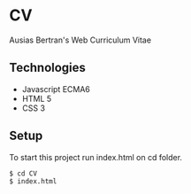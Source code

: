 # CV
Ausias Bertran's Web Curriculum Vitae

## Technologies
* Javascript ECMA6
* HTML 5
* CSS 3

## Setup
To start this project run index.html on cd folder.
```
$ cd CV
$ index.html
```

